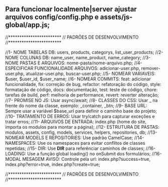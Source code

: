 ## Para funcionar localmente|server ajustar arquivos config/config.php e assets/js-global/app.js;


//************************
// PADRÕES DE DESENVOLVIMENTO
//************************

//1-  NOME TABELAS DB: users, products, categorys, list_user_products;
//2-  NOME COLUNAS DB: name_user, name_product, name_category;
//3-  NOME PASTAS E ARQUIVOS: nome-pasta/nome-arquivo.php;
//4-  ESPECIFICAR FUNCIONALIDADE ARQUIVOS: adicionar-user.php, remover-user.php, atualizar-user.php, buscar-user.php;
//5-  NOMEAR VARIAVEIS: $user, $user_id, $user_name;
//6-  NOMEAR COMMITS: feat: adicionar funcionalidade, fix: correção de bug, refactor: refatoração do código, style: formatação de código, docs: documentação, test: teste de código, chore: tarefas de build, perf: melhoria de performance, revert: reverter alteração;
//7-  PROMISE NO JS: Usar async/await;
//8-  CLASSES DO CSS: Usar _ na frente do nome da classe, exemplo: _container, _btn;
//9-  BASE URL: Sempre usar a variável $base_url para definir o caminho base do projeto;
//10- TRATAMENTO DE ERROS: Usar try/catch para capturar exceções e tratar erros;
//11- ARQUIVOS DE ENTRADA: index.php (home do site, importa os modulos para montar a página);
//12- ESTRUTURA DE PASTAS: modulos, assets, config, models, services, helpers, repositories, db;
//13- NOMEAR MODELS E REPOSITORIES: Use padrão CamelCase;
//14- NAMESPACES: Use os namespaces para evitar conflitos de classes repetidas;
//15- DIR: Use __DIR__ para referênciar caminhos de classes;
//16- LOADING: Use a função global loading() no onSubmit dos formulários;
//16- MODAL MESAGEM AVISO: Controle pela url: index.php?success=true, index.php?error=true, index.php?create=true;

//************************
// PADRÕES DE DESENVOLVIMENTO
//************************








